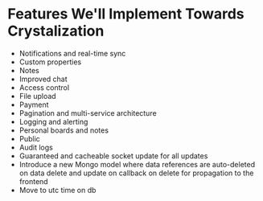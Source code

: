 # Features We'll Implement Towards Crystalization

-   Notifications and real-time sync
-   Custom properties
-   Notes
-   Improved chat
-   Access control
-   File upload
-   Payment
-   Pagination and multi-service architecture
-   Logging and alerting
-   Personal boards and notes
-   Public
-   Audit logs
-   Guaranteed and cacheable socket update for all updates
-   Introduce a new Mongo model where data references are auto-deleted on data delete and update on callback on delete for propagation to the frontend
-   Move to utc time on db
